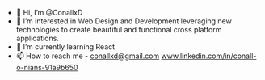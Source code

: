 - 👋 Hi, I’m @ConallxD
- 👀 I’m interested in Web Design and Development leveraging new technologies to create beautiful and functional cross platform applications.
- 🌱 I’m currently learning React 
- 📫 How to reach me - conallxd@gmail.com
                      www.linkedin.com/in/conall-o-nians-91a9b650



